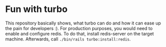 # Fun with turbo

This repository basically shows, what turbo can do and how it can ease up the pain for developers :).
For production purposes, you would need to enable and configure redis.
To do that, install redis-server on the target machine.
Afterwards, call `./bin/rails turbo:install:redis`.
